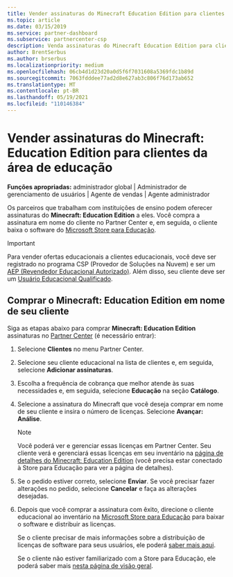 ```yaml
---
title: Vender assinaturas do Minecraft Education Edition para clientes da área de educação
ms.topic: article
ms.date: 03/15/2019
ms.service: partner-dashboard
ms.subservice: partnercenter-csp
description: Venda assinaturas do Minecraft Education Edition para clientes de educação qualificada que podem baixá-las da Microsoft Education Store.
author: BrentSerbus
ms.author: brserbus
ms.localizationpriority: medium
ms.openlocfilehash: 06cb4d1d23d20a0d5f6f7031608a5369fdc1b89d
ms.sourcegitcommit: 7063fdddee77ad2d8e627ab3c806f76d173ab652
ms.translationtype: MT
ms.contentlocale: pt-BR
ms.lasthandoff: 05/19/2021
ms.locfileid: "110146384"
---
```

# <a name="sell-minecraft-education-edition-subscriptions-to-education-customers"></a>Vender assinaturas do Minecraft: Education Edition para clientes da área de educação

**Funções apropriadas:** administrador global | Administrador de gerenciamento de usuários | Agente de vendas | Agente administrador

Os parceiros que trabalham com instituições de ensino podem oferecer assinaturas do **Minecraft: Education Edition** a eles. Você compra a assinatura em nome do cliente no Partner Center e, em seguida, o cliente baixa o software do [Microsoft Store para Educação](https://educationstore.microsoft.com). 

>[!IMPORTANT]
>Para vender ofertas educacionais a clientes educacionais, você deve ser registrado no programa CSP (Provedor de Soluções na Nuvem) e ser um [AEP (Revendedor Educacional Autorizado)](https://www.mepn.com). Além disso, seu cliente deve ser um [Usuário Educacional Qualificado](https://www.microsoftvolumelicensing.com/DocumentSearch.aspx?Mode=3&DocumentTypeId=7).  

 
## <a name="buy-minecraft-education-edition-on-behalf-of-your-customer"></a>Comprar o **Minecraft: Education Edition** em nome de seu cliente

Siga as etapas abaixo para comprar **Minecraft: Education Edition** assinaturas no [Partner Center](https://partnercenter.microsoft.com/pcv/dashboard/overview
) (é necessário entrar):

  1.  Selecione **Clientes** no menu Partner Center.
  
  2.  Selecione seu cliente educacional na lista de clientes e, em seguida, selecione **Adicionar assinaturas**.
  
  3.  Escolha a frequência de cobrança que melhor atende às suas necessidades e, em seguida, selecione **Educação** na seção **Catálogo**.

  4.  Selecione a assinatura do Minecraft que você deseja comprar em nome de seu cliente e insira o número de licenças. Selecione **Avançar: Análise**.

      >[!NOTE]
      >Você poderá ver e gerenciar essas licenças em Partner Center. Seu cliente verá e gerenciará essas licenças em seu inventário na [página de detalhes do Minecraft: Education Edition](https://educationstore.microsoft.com/store/details/minecraft-education-edition/9nblggh4r2r6) (você precisa estar conectado à Store para Educação para ver a página de detalhes). 

  5.  Se o pedido estiver correto, selecione **Enviar**. Se você precisar fazer alterações no pedido, selecione **Cancelar** e faça as alterações desejadas.   

  6.  Depois que você comprar a assinatura com êxito, direcione o cliente educacional ao inventário na [Microsoft Store para Educação](https://educationstore.microsoft.com) para baixar o software e distribuir as licenças.

      Se o cliente precisar de mais informações sobre a distribuição de licenças de software para seus usuários, ele poderá [saber mais aqui](/education/windows/school-get-minecraft#distribute-minecraft).  
  
      Se o cliente não estiver familiarizado com a Store para Educação, ele poderá saber mais [nesta página de visão geral](/microsoft-store/windows-store-for-business-overview).  

